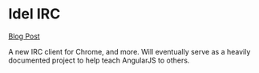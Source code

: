 Idel IRC
===

[Blog Post](http://demonastery.org/2013/06/idel-irc-client/)

A new IRC client for Chrome, and more. Will eventually serve as a heavily documented project to help teach AngularJS to others.
